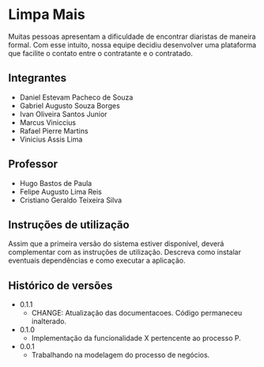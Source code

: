 # Limpa Mais

  Muitas pessoas apresentam a dificuldade de encontrar diaristas de maneira formal. Com esse intuito, nossa equipe decidiu desenvolver uma plataforma que facilite o contato entre o contratante e o contratado.

## Integrantes

* Daniel Estevam Pacheco de Souza
* Gabriel Augusto Souza Borges
* Ivan Oliveira Santos Junior
* Marcus Viniccius 
* Rafael Pierre Martins
* Vinicius Assis Lima

## Professor

* Hugo Bastos de Paula
* Felipe Augusto Lima Reis
* Cristiano Geraldo Teixeira Silva

## Instruções de utilização

Assim que a primeira versão do sistema estiver disponível, deverá complementar com as instruções de utilização. Descreva como instalar eventuais dependências e como executar a aplicação.

## Histórico de versões

* 0.1.1
    * CHANGE: Atualização das documentacoes. Código permaneceu inalterado.
* 0.1.0
    * Implementação da funcionalidade X pertencente ao processo P.
* 0.0.1
    * Trabalhando na modelagem do processo de negócios.

